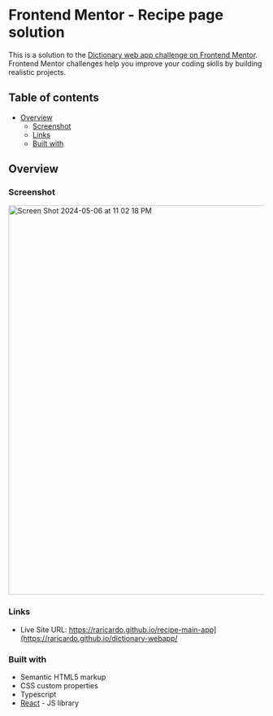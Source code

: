 # Frontend Mentor - Recipe page solution

This is a solution to the [Dictionary web app challenge on Frontend Mentor](https://www.frontendmentor.io/challenges/dictionary-web-app-h5wwnyuKFL). Frontend Mentor challenges help you improve your coding skills by building realistic projects. 

## Table of contents

- [Overview](#overview)
  - [Screenshot](#screenshot)
  - [Links](#links)
  - [Built with](#built-with)

## Overview

### Screenshot

<img width="765" alt="Screen Shot 2024-05-06 at 11 02 18 PM" src="https://github.com/RAricardo/dictionary-webapp/assets/40037279/b9294234-f40b-45fd-aa71-a664f800f116">

### Links

- Live Site URL: https://raricardo.github.io/recipe-main-app](https://raricardo.github.io/dictionary-webapp/

### Built with

- Semantic HTML5 markup
- CSS custom properties
- Typescript
- [React](https://reactjs.org/) - JS library
